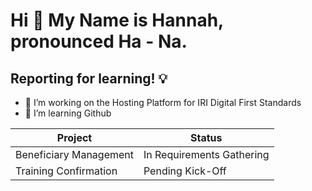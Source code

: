# Hi 👋 My Name is Hannah, pronounced Ha - Na. 

## Reporting for learning! 💡


- 🔭 I’m working on the Hosting Platform for IRI Digital First Standards
- 🌱 I’m learning Github

  
| Project | Status |
| --- | --- |
| Beneficiary Management | In Requirements Gathering |
| Training Confirmation | Pending Kick-Off |

